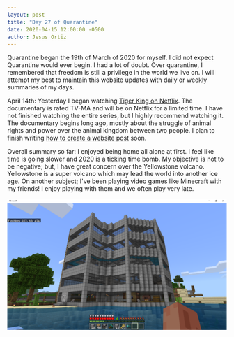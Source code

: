 ```yaml
---
layout: post
title: "Day 27 of Quarantine"
date: 2020-04-15 12:00:00 -0500
author: Jesus Ortiz
---
```


Quarantine began the 19th of March of 2020 for myself. I did not expect Quarantine would ever begin. I had a lot of doubt. Over quarantine, I remembered that freedom is still a privilege in the world we live on. I will attempt my best to maintain this website updates with daily or weekly summaries of my days.  

April 14th: Yesterday I began watching <a target="_blank" href="https://www.netflix.com/title/81115994">Tiger King on Netflix</a>. The documentary is rated TV-MA and will be on Netflix for a limited time. I have not finished watching the entire series, but I highly recommend watching it. The documentary begins long ago, mostly about the struggle of animal rights and power over the animal kingdom between two people. I plan to finish writing <a href="https://myquarantine.tk/2020/04/14/create-website/">how to create a website post</a> soon.

Overall summary so far: I enjoyed being home all alone at first. I feel like time is going slower and 2020 is a ticking time bomb. My objective is not to be negative; but, I have great concern over the Yellowstone volcano. Yellowstone is a super volcano which may lead the world into another ice age. On another subject; I've been playing video games like Minecraft with my friends! I enjoy playing with them and we often play very late.

<img src="/images/Minecraft-d27.png" alt="[Minecraft Image]">
